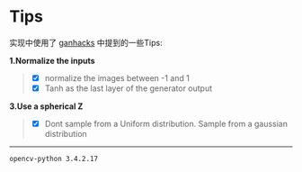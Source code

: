 # Tips
实现中使用了 [ganhacks](https://github.com/soumith/ganhacks) 中提到的一些Tips:

**1.Normalize the inputs**
>- [x] normalize the images between -1 and 1
>- [x] Tanh as the last layer of the generator output

**3.Use a spherical Z**

>- [x] Dont sample from a Uniform distribution. Sample from a gaussian distribution

---

`opencv-python 3.4.2.17`
